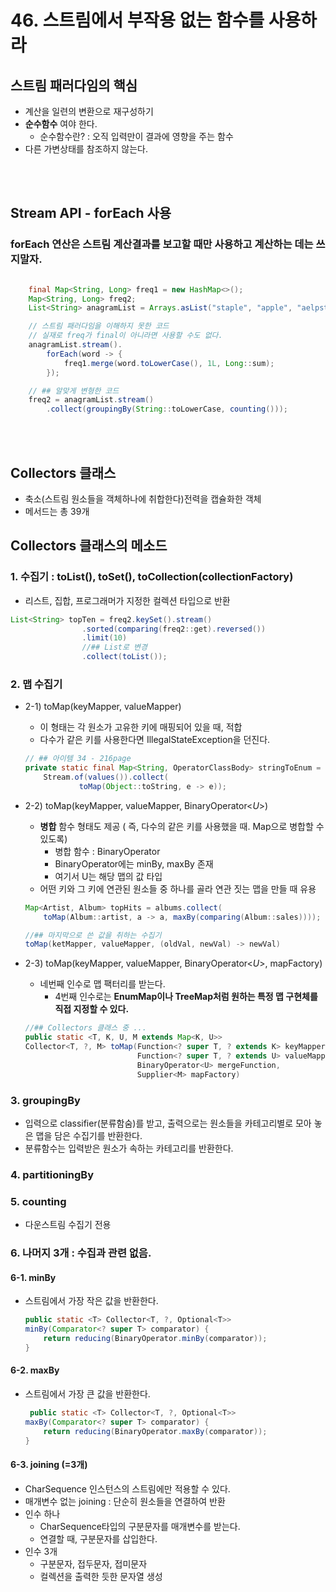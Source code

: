 # 46. 스트림에서 부작용 없는 함수를 사용하라

## 스트림 패러다임의 핵심
- 계산을 일련의 변환으로 재구성하기 
- __순수함수__ 여야 한다. 
    - 순수함수란? : 오직 입력만이 결과에 영향을 주는 함수
- 다른 가변상태를 참조하지 않는다.


</br>
</br>

## Stream API - forEach 사용
### forEach 연산은 스트림 계산결과를 보고할 때만 사용하고 계산하는 데는 쓰지말자.
```java

    final Map<String, Long> freq1 = new HashMap<>();
    Map<String, Long> freq2;
    List<String> anagramList = Arrays.asList("staple", "apple", "aelpst", "petals", "pplea");

    // 스트림 패러다임을 이해하지 못한 코드
    // 실재로 freq가 final이 아니라면 사용할 수도 없다.
    anagramList.stream().
        forEach(word -> {
            freq1.merge(word.toLowerCase(), 1L, Long::sum);
        });

    // ## 알맞게 변형한 코드
    freq2 = anagramList.stream()
        .collect(groupingBy(String::toLowerCase, counting()));

```

</br>
</br>

## Collectors 클래스
- 축소(스트림 원소들을 객체하나에 취합한다)전력을 캡슐화한 객체
- 메서드는 총 39개 


## Collectors 클래스의 메소드
### 1. 수집기 : toList(), toSet(), toCollection(collectionFactory)
- 리스트, 집합, 프로그래머가 지정한 컬렉션 타입으로 반환
```java
List<String> topTen = freq2.keySet().stream()
                .sorted(comparing(freq2::get).reversed())
                .limit(10)
                //## List로 변경
                .collect(toList());
```


### 2. 맵 수집기
- 2-1) toMap(keyMapper, valueMapper)
    - 이 형태는 각 원소가 고유한 키에 매핑되어 있을 때, 적합
    - 다수가 같은 키를 사용한다면 IllegalStateException을 던진다.
    ```java
    // ## 아이템 34 - 216page
    private static final Map<String, OperatorClassBody> stringToEnum =
		Stream.of(values()).collect(
				toMap(Object::toString, e -> e));

    ```
- 2-2) toMap(keyMapper, valueMapper, BinaryOperator<_U_>)
    - __병합__ 함수 형태도 제공 ( 즉, 다수의 같은 키를 사용했을 때. Map으로 병합할 수 있도록)
        - 병합 함수 : BinaryOperator
        - BinaryOperator에는 minBy, maxBy 존재
        - 여기서 U는 해당 맵의 값 타입
    - 어떤 키와 그 키에 연관된 원소들 중 하나를 골라 연관 짓는 맵을 만들 때 유용
    ```java
    Map<Artist, Album> topHits = albums.collect(
        toMap(Album::artist, a -> a, maxBy(comparing(Album::sales))));

    //## 마지막으로 쓴 값을 취하는 수집기
    toMap(ketMapper, valueMapper, (oldVal, newVal) -> newVal)
    ```
- 2-3) toMap(keyMapper, valueMapper, BinaryOperator<_U_>, mapFactory)
    - 네번째 인수로 맵 팩터리를 받는다.
        - 4번째 인수로는 __EnumMap이나 TreeMap처럼 원하는 특정 맵 구현체를 직접 지정할 수 있다.__
    

    ```java
    //## Collectors 클래스 중 ...
    public static <T, K, U, M extends Map<K, U>>
    Collector<T, ?, M> toMap(Function<? super T, ? extends K> keyMapper,
                             Function<? super T, ? extends U> valueMapper,
                             BinaryOperator<U> mergeFunction,
                             Supplier<M> mapFactory)
    ```


### 3. groupingBy
- 입력으로 classifier(분류함숨)를 받고, 출력으로는 원소들을 카테고리별로 모아 놓은 맵을 담은 수집기를 반환한다.
- 분류함수는 입력받은 원소가 속하는 카테고리를 반환한다.


### 4. partitioningBy


### 5. counting
- 다운스트림 수집기 전용


### 6. 나머지 3개 : 수집과 관련 없음. 
#### 6-1. minBy
- 스트림에서 가장 작은 값을 반환한다.
    ```java
    public static <T> Collector<T, ?, Optional<T>>
    minBy(Comparator<? super T> comparator) {
        return reducing(BinaryOperator.minBy(comparator));
    }
    ```
#### 6-2. maxBy
- 스트림에서 가장 큰 값을 반환한다.
    ```java
     public static <T> Collector<T, ?, Optional<T>>
    maxBy(Comparator<? super T> comparator) {
        return reducing(BinaryOperator.maxBy(comparator));
    }
    ```

#### 6-3. joining (=3개)
- CharSequence 인스턴스의 스트림에만 적용할 수 있다.
- 매개변수 없는 joining : 단순히 원소들을 연결하여 반환
- 인수 하나 
    - CharSequence타입의 구분문자를 매개변수를 받는다.
    - 연결할 때, 구분문자를 삽입한다.
- 인수 3개 
    - 구분문자, 접두문자, 접미문자
    - 컬렉션을 출력한 듯한 문자열 생성

</br>
</br>


</br>
</br>